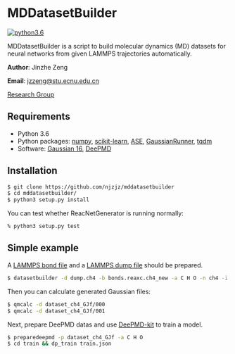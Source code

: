 # MDDatasetBuilder
[![python3.6](https://img.shields.io/badge/python-3.6-blue.svg)](https://badge.fury.io/py/MDDatasetBuilder)

MDDatasetBuilder is a script to build molecular dynamics (MD) datasets for neural networks from given LAMMPS trajectories automatically.

**Author**: Jinzhe Zeng

**Email**: jzzeng@stu.ecnu.edu.cn

[Research Group](http://computchem.cn)

## Requirements
* Python 3.6
* Python packages: [numpy](https://github.com/numpy/numpy), [scikit-learn](https://github.com/scikit-learn/scikit-learn), [ASE](https://gitlab.com/ase/ase), [GaussianRunner](https://github.com/njzjz/gaussianrunner), [tqdm](https://github.com/tqdm/tqdm)
* Software: [Gaussian 16](http://gaussian.com/), [DeePMD](https://github.com/deepmodeling/deepmd-kit)

## Installation

```sh
$ git clone https://github.com/njzjz/mddatasetbuilder
$ cd mddatasetbuilder/
$ python3 setup.py install
```

You can test whether ReacNetGenerator is running normally:
```sh
% python3 setup.py test
```

## Simple example

A [LAMMPS bond file](http://lammps.sandia.gov/doc/fix_reax_bonds.html) and a [LAMMPS dump file](https://lammps.sandia.gov/doc/dump.html) should be prepared.

```bash
$ datasetbuilder -d dump.ch4 -b bonds.reaxc.ch4_new -a C H O -n ch4 -i 25
```

Then you can calculate generated Gaussian files:

```bash
$ qmcalc -d dataset_ch4_GJf/000
$ qmcalc -d dataset_ch4_GJf/001
```

Next, prepare DeePMD datas and use [DeePMD-kit](https://github.com/deepmodeling/deepmd-kit) to train a model.

```bash
$ preparedeepmd -p dataset_ch4_GJf -a C H O
$ cd train && dp_train train.json
```